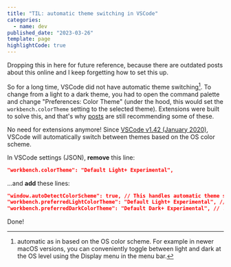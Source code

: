```yaml
---
title: "TIL: automatic theme switching in VSCode"
categories:
  - name: dev
published_date: "2023-03-26"
template: page
highlightCode: true
---
```


Dropping this in here for future reference, because there are outdated posts about this online and I keep forgetting how to set this up.

So for a long time, VSCode did not have automatic theme switching[^1]. To change from a light to a dark theme, you had to open the command palette and change "Preferences: Color Theme" (under the hood, this would set the `workbench.colorTheme` setting to the selected theme). Extensions were built to solve this, and that's why [posts](https://burkeholland.dev/posts/vscode/auto-switch-themes/) are still recommending some of these.

No need for extensions anymore! Since [VSCode v1.42 (January 2020)](https://code.visualstudio.com/updates/v1_42#_auto-switch-theme-based-on-os-color-scheme), VSCode will automatically switch between themes based on the OS color scheme.

In VSCode settings (JSON), **remove** this line:

```json
"workbench.colorTheme": "Default Light+ Experimental",
```

...and **add** these lines:

```json
"window.autoDetectColorScheme": true, // This handles automatic theme switching
"workbench.preferredLightColorTheme": "Default Light+ Experimental", // ...or any other light theme
"workbench.preferredDarkColorTheme": "Default Dark+ Experimental", // ...or any other dark theme
```

Done!

[^1]: automatic as in based on the OS color scheme. For example in newer macOS versions, you can conveniently toggle between light and dark at the OS level using the Display menu in the menu bar.
